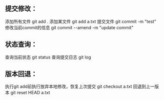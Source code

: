 ## 提交修改：
添加所有文件
git add .
添加某文件
git add a.txt
提交文件
git commit -m "test"
修改当前commit的信息
git commit --amend -m "update commit"

## 状态查询：
查询当前状态
git status
查询提交日志
git log

## 版本回退：
执行git add前执行放弃本地修改，恢复上次提交
git checkout a.txt
回退到上一版本
git reset HEAD a.txt

